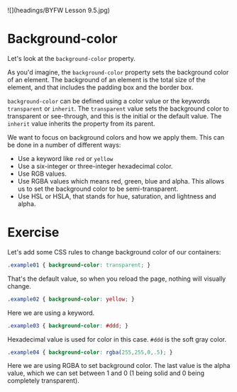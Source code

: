 ![](headings/BYFW Lesson 9.5.jpg)

# Background-color

Let's look at the `background-color` property.

As you'd imagine, the `background-color` property sets the background color of an element. The background of an element is the total size of the element, and that includes the padding box and the border box. 

`background-color` can be defined using a color value or the keywords `transparent` or `inherit`. The `transparent` value sets the background color to transparent or see-through, and this is the initial or the default value. The `inherit` value inherits the property from its parent.

We want to focus on background colors and how we apply them. This can be done in a number of different ways:

- Use a keyword like `red` or `yellow`
- Use a six-integer or three-integer hexadecimal color.
- Use RGB values.
- Use RGBA values which means red, green, blue and alpha. This allows us to set the background color to be semi-transparent.
- Use HSL or HSLA, that stands for hue, saturation, and lightness and alpha.

# Exercise

Let's add some CSS rules to change background color of our containers:

```css
.example01 { background-color: transparent; }
```

That's the default value, so when you reload the page, nothing will visually change.

```css
.example02 { background-color: yellow; }
```

Here we are using a keyword.

```css
.example03 { background-color: #ddd; }
```

Hexadecimal value is used for color in this case. `#ddd` is the soft gray color.

```css
.example04 { background-color: rgba(255,255,0,.5); }
```

Here we are using RGBA to set background color. The last value is the alpha value, which we can set between 1 and 0 (1 being solid and 0 being completely transparent).